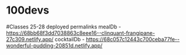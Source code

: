 # 100devs

#Classes 25-28 deployed permalinks
mealDb - https://68bb68f3dd7038863c8eee16--clinquant-frangipane-27c309.netlify.app/
cocktailDb - https://68c057c12443c700ceba77fe--wonderful-pudding-20851d.netlify.app/
